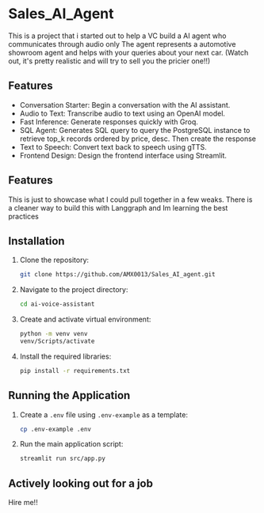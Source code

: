 # Sales_AI_Agent
This is a project that i started out to help a VC build a AI agent who communicates through audio only
The agent represents a automotive showroom agent and helps with your queries about your next car. (Watch out, it's pretty realistic and will try to sell you the pricier one!!)

## Features
- Conversation Starter: Begin a conversation with the AI assistant.
- Audio to Text: Transcribe audio to text using an OpenAI model.
- Fast Inference: Generate responses quickly with Groq.
- SQL Agent: Generates SQL query to query the PostgreSQL instance to retrieve top_k records ordered by price, desc. Then create the response
- Text to Speech: Convert text back to speech using gTTS.
- Frontend Design: Design the frontend interface using Streamlit.

## Features
This is just to showcase what I could pull together in a few weaks. There is a cleaner way to build this with Langgraph and Im learning the best practices

## Installation

1. Clone the repository:
    ```bash
    git clone https://github.com/AMX0013/Sales_AI_agent.git
   
2. Navigate to the project directory:
    ```bash
    cd ai-voice-assistant
    ```
3. Create and activate virtual environment:
    ```bash
    python -m venv venv
    venv/Scripts/activate
    ```
4. Install the required libraries:
    ```bash
    pip install -r requirements.txt
    ```

## Running the Application

1. Create a `.env` file using `.env-example` as a template:
    ```bash
    cp .env-example .env
     ```
2. Run the main application script:
    ```bash
    streamlit run src/app.py
    ```
## Actively looking out for  a job
Hire me!!

